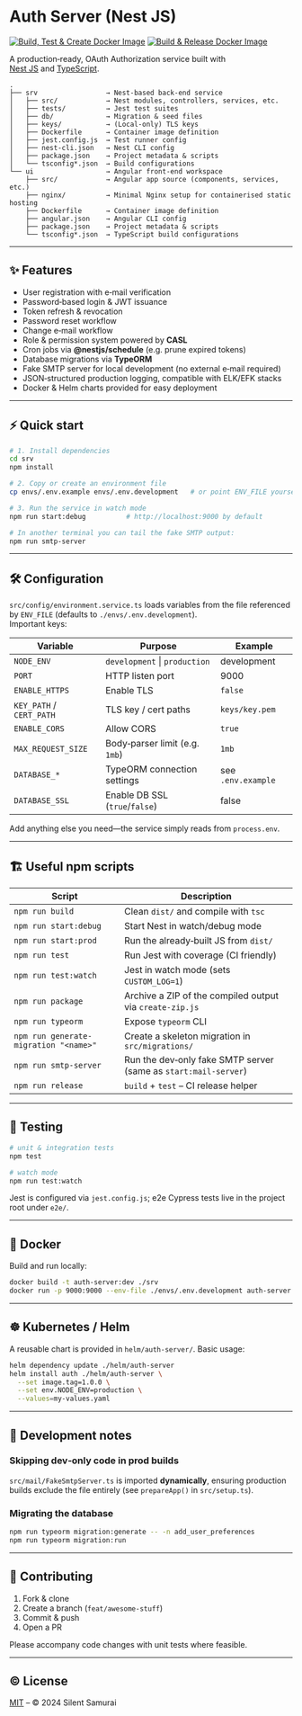 # Auth Server (Nest JS)

[![Build, Test & Create Docker Image](https://github.com/SilentSamurai/auth-server/actions/workflows/build.yaml/badge.svg)](https://github.com/SilentSamurai/auth-server/actions/workflows/build.yaml)
[![Build & Release Docker Image](https://github.com/SilentSamurai/auth-server/actions/workflows/release.yaml/badge.svg)](https://github.com/SilentSamurai/auth-server/actions/workflows/release.yaml)

A production‑ready, OAuth Authorization service built with  
[Nest JS](https://nestjs.com) and [TypeScript](https://www.typescriptlang.org/).

```
.
├── srv                 → Nest‑based back‑end service
│   ├── src/            → Nest modules, controllers, services, etc.
│   ├── tests/          → Jest test suites
│   ├── db/             → Migration & seed files
│   ├── keys/           → (Local‑only) TLS keys
│   ├── Dockerfile      → Container image definition
│   ├── jest.config.js  → Test runner config
│   ├── nest-cli.json   → Nest CLI config
│   ├── package.json    → Project metadata & scripts
│   └── tsconfig*.json  → Build configurations
└── ui                  → Angular front‑end workspace
    ├── src/            → Angular app source (components, services, etc.)
    ├── nginx/          → Minimal Nginx setup for containerised static hosting
    ├── Dockerfile      → Container image definition
    ├── angular.json    → Angular CLI config
    ├── package.json    → Project metadata & scripts
    └── tsconfig*.json  → TypeScript build configurations
```

---

## ✨  Features

* User registration with e‑mail verification
* Password‑based login & JWT issuance
* Token refresh & revocation
* Password reset workflow
* Change e‑mail workflow
* Role & permission system powered by **CASL**
* Cron jobs via **@nestjs/schedule** (e.g. prune expired tokens)
* Database migrations via **TypeORM**
* Fake SMTP server for local development (no external e‑mail required)
* JSON‑structured production logging, compatible with ELK/EFK stacks
* Docker & Helm charts provided for easy deployment

---

## ⚡️  Quick start

```bash
# 1. Install dependencies
cd srv
npm install

# 2. Copy or create an environment file
cp envs/.env.example envs/.env.development   # or point ENV_FILE yourself

# 3. Run the service in watch mode
npm run start:debug          # http://localhost:9000 by default

# In another terminal you can tail the fake SMTP output:
npm run smtp-server
```

---

## 🛠️  Configuration

`src/config/environment.service.ts` loads variables from the file referenced by
`ENV_FILE` (defaults to `./envs/.env.development`).  
Important keys:

| Variable                | Purpose                               | Example                |
|-------------------------|---------------------------------------|------------------------|
| `NODE_ENV`              | `development` \| `production`        | development            |
| `PORT`                  | HTTP listen port                      | 9000                   |
| `ENABLE_HTTPS`          | Enable TLS                            | `false`                |
| `KEY_PATH` / `CERT_PATH`| TLS key / cert paths                  | `keys/key.pem`         |
| `ENABLE_CORS`           | Allow CORS                            | `true`                 |
| `MAX_REQUEST_SIZE`      | Body‑parser limit (e.g. `1mb`)        | `1mb`                  |
| `DATABASE_*`            | TypeORM connection settings           | see `.env.example`     |
| `DATABASE_SSL`          | Enable DB SSL (`true`/`false`)        | false                  |

Add anything else you need—the service simply reads from `process.env`.

---

## 🏗️  Useful npm scripts

| Script                 | Description                                                                |
|------------------------|----------------------------------------------------------------------------|
| `npm run build`        | Clean `dist/` and compile with `tsc`                                       |
| `npm run start:debug`  | Start Nest in watch/debug mode                                             |
| `npm run start:prod`   | Run the already‑built JS from `dist/`                                      |
| `npm run test`         | Run Jest with coverage (CI friendly)                                       |
| `npm run test:watch`   | Jest in watch mode (sets `CUSTOM_LOG=1`)                                   |
| `npm run package`      | Archive a ZIP of the compiled output via `create-zip.js`                   |
| `npm run typeorm`      | Expose `typeorm` CLI                                                       |
| `npm run generate-migration "<name>"` | Create a skeleton migration in `src/migrations/`            |
| `npm run smtp-server`  | Run the dev‑only fake SMTP server (same as `start:mail-server`)            |
| `npm run release`      | `build` + `test` – CI release helper                                       |

---

## 🧪  Testing

```bash
# unit & integration tests
npm test

# watch mode
npm run test:watch
```

Jest is configured via `jest.config.js`; e2e Cypress tests live in the project
root under `e2e/`.

---

## 🐳  Docker

Build and run locally:

```bash
docker build -t auth-server:dev ./srv
docker run -p 9000:9000 --env-file ./envs/.env.development auth-server:dev
```

---

## ☸️  Kubernetes / Helm

A reusable chart is provided in `helm/auth-server/`. Basic usage:

```bash
helm dependency update ./helm/auth-server
helm install auth ./helm/auth-server \
  --set image.tag=1.0.0 \
  --set env.NODE_ENV=production \
  --values=my-values.yaml
```

---

## 📝  Development notes

### Skipping dev‑only code in prod builds

`src/mail/FakeSmtpServer.ts` is imported **dynamically**, ensuring production
builds exclude the file entirely (see `prepareApp()` in `src/setup.ts`).

### Migrating the database

```bash
npm run typeorm migration:generate -- -n add_user_preferences
npm run typeorm migration:run
```

---

## 🤝  Contributing

1. Fork & clone
2. Create a branch (`feat/awesome-stuff`)
3. Commit & push
4. Open a PR

Please accompany code changes with unit tests where feasible.

---

## © License

[MIT](LICENSE) – © 2024 Silent Samurai

